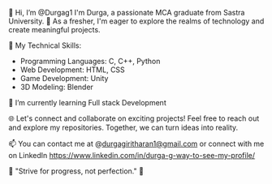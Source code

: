 👋 Hi, I’m @Durgag1
I'm Durga, a passionate MCA graduate from Sastra University.
👀 As a fresher, I'm eager to explore the realms of technology and create meaningful projects.
  
🚀 My Technical Skills:
- Programming Languages: C, C++, Python
- Web Development: HTML, CSS
- Game Development: Unity
- 3D Modeling: Blender

🌱 I’m currently learning Full stack Development

🌐 Let's connect and collaborate on exciting projects! Feel free to reach out and explore my repositories. Together, we can turn ideas into reality.

📫 You can contact me at @durgagiritharan1@gmail.com or connect with me on LinkedIn https://www.linkedin.com/in/durga-g-way-to-see-my-profile/

🌟 "Strive for progress, not perfection." 🌟

<!---
Durgag1/Durgag1 is a ✨ special ✨ repository because its `README.md` (this file) appears on your GitHub profile.
You can click the Preview link to take a look at your changes.
--->
